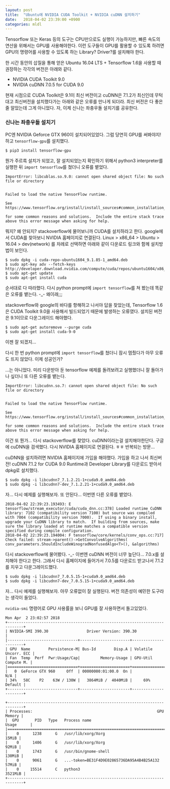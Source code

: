 ```yaml
---
layout: post
title:  "Ubuntu에 NVIDIA CUDA Toolkit + NVIDIA cuDNN 설치하기"
date:   2018-04-02 23:39:00 +0900
categories: mldl
---
```

Tensorflow 또는 Keras 등의 도구는 CPU만으로도 실행이 가능하지만, 빠른 속도의 연산을 위해서는 GPU를 사용해야한다. 이런 도구들이 GPU를 활용할 수 있도록 하려면 GPU의 명령어를 사용할 수 있도록 하는 Library? Driver?를 설치해야 한다.

한 시간 동안의 삽질을 통해 얻은 Ubuntu 16.04 LTS + Tensorflow 1.6을 사용할 때 권장하는 각각의 버전은 아래와 같다.

* NVIDIA CUDA Toolkit 9.0
* NVIDIA cuDNN 7.0.5 for CUDA 9.0

현재 시점으로 CUDA Toolkit은 9.1이 최신 버전이고 cuDNN은 7.1.2가 최신인데 무턱대고 최신버전을 설치했다가는 아래와 같은 오류를 만나게 되더라. 최신 버전은 다 좋은 줄 알았는데 그게 아니었다. 자, 이제 신나는 좌충우돌 설치기를 공유한다.

### 신나는 좌충우돌 설치기

PC엔 NVIDIA Geforce GTX 960이 설치되어있었다. 그럼 당연히 GPU를 써봐야지! 하고 `tensorflow-gpu`를 설치했다.

```
$ pip3 install tensorflow-gpu
```

뭔가 주르륵 설치가 되었고, 잘 설치되었는지 확인하기 위해서 python3 interpreter를 실행한 뒤 `import tensorflow`를 쳤더니 오류를 뱉었다.

```
ImportError: libcublas.so.9.0: cannot open shared object file: No such file or directory


Failed to load the native TensorFlow runtime.

See https://www.tensorflow.org/install/install_sources#common_installation_problems

for some common reasons and solutions.  Include the entire stack trace
above this error message when asking for help.
```

뭐지? 왜 안되지? stackoverflow에 물어보니까 CUDA를 설치하라고 한다. google에서 CUDA를 찾아보니 NVIDIA 홈페이지로 연결된다.
Linux > x86_64 > Ubuntu > 16.04 > dev(network) 를 차례로 선택하면 아래와 같이 다운로드 링크와 함께 설치방법이 보인다.

```
$ sudo dpkg -i cuda-repo-ubuntu1604_9.1.85-1_amd64.deb
$ sudo apt-key adv --fetch-keys http://developer.download.nvidia.com/compute/cuda/repos/ubuntu1604/x86_64/7fa2af80.pub
$ sudo apt-get update
$ sudo apt-get install cuda
```

순서대로 다 따라했다. 다시 python prompt에 `import tensorflow`를 쳐 봤는데 똑같은 오류를 뱉는다. -_- 왜이래;;;

stackoverflow와 google의 바다를 항해하고 나서야 답을 찾았는데, Tensorflow 1.6은 CUDA Toolkit 9.0을 사용해서 빌드되었기 때문에 발생하는 오류였다. 설치된 버전은 9.1이므로 다운그레이드 해야했다.

```
$ sudo apt-get autoremove --purge cuda
$ sudo apt-get install cuda-9-0
```

이젠 잘 되겠지...

다시 한 번 python prompt에 `import tensorflow`를 쳤더니 잠시 멈췄다가 아무 오류도 뜨지 않았다. 이제 성공인가?

...는 아니었다. 미리 다운받아 둔 tensorflow 예제를 돌려보려고 실행했더니 잘 돌아가나 싶더니 또 다른 오류를 뱉는다.

```
ImportError: libcudnn.so.7: cannot open shared object file: No such file or directory


Failed to load the native TensorFlow runtime.

See https://www.tensorflow.org/install/install_sources#common_installation_problems

for some common reasons and solutions.  Include the entire stack trace
above this error message when asking for help.
```

이건 또 뭔가... 다시 stackoverflow를 찾았다. cuDNN이라는걸 설치해야한단다. 구글에 cuDNN을 검색했다. 다시 NVIDIA 홈페이지로 연결된다. ㅎㅎ 반복되는 방문...

cuDNN을 설치하려면 NVIDIA 홈페이지에 가입을 해야했다. 가입을 하고 나서 최신버전! cuDNN 7.1.2 for CUDA 9.0 Runtime과 Developer Library를 다운로드 받아서 dpkg로 설치했다.

```
$ sudo dpkg -i libcudnn7_7.1.2.21-1+cuda9.0_amd64.deb
$ sudo dpkg -i libcudnn7-dev_7.1.2.21-1+cuda9.0_amd64.deb
```

자... 다시 예제를 실행해보자. 또 안된다... 이번엔 다른 오류를 뱉었다.

```
2018-04-02 22:39:23.193493: E tensorflow/stream_executor/cuda/cuda_dnn.cc:378] Loaded runtime CuDNN library: 7102 (compatibility version 7100) but source was compiled with 7004 (compatibility version 7000).  If using a binary install, upgrade your CuDNN library to match.  If building from sources, make sure the library loaded at runtime matches a compatible version specified during compile configuration.
2018-04-02 22:39:23.194004: F tensorflow/core/kernels/conv_ops.cc:717] Check failed: stream->parent()->GetConvolveAlgorithms( conv_parameters.ShouldIncludeWinogradNonfusedAlgo<T>(), &algorithms)
```

다시 stackoverflow에 물어봤다. -_- 이번엔 cuDNN 버전이 너무 높단다... 7.0.x를 설치해야 한다고 한다. 그래서 다시 홈페이지에 들어가서 7.0.5를 다운로드 받고나서 7.1.2를 지우고 다운그레이드했다.

```
$ sudo dpkg -i libcudnn7_7.0.5.15-1+cuda9.0_amd64.deb
$ sudo dpkg -i libcudnn7-dev_7.0.5.15-1+cuda9.0_amd64.deb
```

자... 다시 예제를 실행해보자. 아무 오류없이 잘 실행된다. 버전 의존성이 예민한 도구라는 생각이 들었다.

`nvidia-smi` 명령어로 GPU 사용률을 보니 GPU를 잘 사용하면서 돌고있었다.

```
Mon Apr  2 23:02:57 2018
+-----------------------------------------------------------------------------+
| NVIDIA-SMI 390.30                 Driver Version: 390.30                    |
|-------------------------------+----------------------+----------------------+
| GPU  Name        Persistence-M| Bus-Id        Disp.A | Volatile Uncorr. ECC |
| Fan  Temp  Perf  Pwr:Usage/Cap|         Memory-Usage | GPU-Util  Compute M. |
|===============================+======================+======================|
|   0  GeForce GTX 960     Off  | 00000000:01:00.0  On |                  N/A |
| 34%   58C    P2    63W / 130W |   3864MiB /  4040MiB |     69%      Default |
+-------------------------------+----------------------+----------------------+

+-----------------------------------------------------------------------------+
| Processes:                                                       GPU Memory |
|  GPU       PID   Type   Process name                             Usage      |
|=============================================================================|
|    0      1238      G   /usr/lib/xorg/Xorg                            15MiB |
|    0      1406      G   /usr/lib/xorg/Xorg                            92MiB |
|    0      1743      G   /usr/bin/gnome-shell                         130MiB |
|    0      9061      G   ...-token=BE31F4D9E02865736DA95A4B4B25A132    57MiB |
|    0     15514      C   python3                                     3521MiB |
+-----------------------------------------------------------------------------+
```

